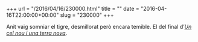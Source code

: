 +++
url = "/2016/04/16/230000.html"
title = ""
date = "2016-04-16T22:00:00+00:00"
slug = "230000"
+++

Anit vaig somniar el tigre, desmillorat però encara temible. El del final d’[*Un cel nou i una terra nova*](https://carlesbellver.net/llibres/uncelnouiunaterranova).

